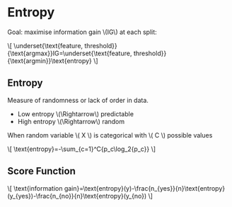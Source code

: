# Entropy

Goal: maximise information gain \\(IG\\) at each split:

\\[ \underset{\text{feature, threshold}}{\text{argmax}}IG=\underset{\text{feature, threshold}}{\text{argmin}}\text{entropy} \\]

## Entropy

Measure of randomness or lack of order in data.

- Low entropy \\(\Rightarrow\\) predictable
- High entropy \\(\Rightarrow\\) random

When random variable \\( X \\) is categorical with \\( C \\) possible values

\\[ \text{entropy}=-\sum_{c=1}^C{p_c\log_2{p_c}} \\]

## Score Function

\\[
    \text{information gain}=\text{entropy}(y)-\frac{n_{yes}}{n}\text{entropy}(y_{yes})-\frac{n_{no}}{n}\text{entropy}(y_{no})
\\]